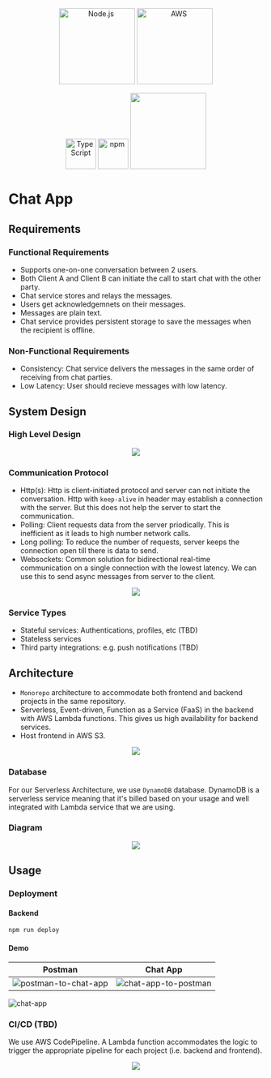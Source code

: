<div align="center">
	<a><img width="150" src="https://user-images.githubusercontent.com/25181517/183568594-85e280a7-0d7e-4d1a-9028-c8c2209e073c.png" alt="Node.js" title="Node.js"/></a>
	<a><img width="150" src="https://user-images.githubusercontent.com/25181517/183896132-54262f2e-6d98-41e3-8888-e40ab5a17326.png" alt="AWS" title="AWS"/></a>
</div>

<p align="center">
	<a><img width="60" src="https://user-images.githubusercontent.com/25181517/183890598-19a0ac2d-e88a-4005-a8df-1ee36782fde1.png" alt="TypeScript" title="TypeScript"/></a>
	<a><img width="60" src="https://user-images.githubusercontent.com/25181517/121401671-49102800-c959-11eb-9f6f-74d49a5e1774.png" alt="npm" title="npm"/></a>	
    <a><img width="150" src="https://www.vectorlogo.zone/logos/serverless/serverless-ar21.svg" /></a>
</p>


# Chat App

## Requirements

### Functional Requirements
- Supports one-on-one conversation between 2 users.
- Both Client A and Client B can initiate the call to start chat with the other party. 
- Chat service stores and relays the messages.
- Users get acknowledgemnets on their messages.
- Messages are plain text.
- Chat service provides persistent storage to save the messages when the recipient is offline.

### Non-Functional Requirements
- Consistency: Chat service delivers the messages in the same order of receiving from chat parties.
- Low Latency: User should recieve messages with low latency.

## System Design

### High Level Design

<p align="center">
    <img src="https://github.com/afallahi/chat-app/assets/73287428/8fea6623-525e-4f43-b6ab-b1fa02fa9adb">

</p>

### Communication Protocol

- Http(s): Http is client-initiated protocol and server can not initiate the conversation. Http with `keep-alive` in header may establish a connection with the server. But this does not help the server to start the communication.
- Polling: Client requests data from the server priodically. This is inefficient as it leads to high number network calls.
- Long polling: To reduce the number of requests, server keeps the connection open till there is data to send.
- Websockets: Common solution for bidirectional real-time communication on a single connection with the lowest latency. We can use this to send async messages from server to the client.


<p align="center">
    <img src="https://github.com/afallahi/chat-app/assets/73287428/a43cf410-ee58-4fe8-829b-962749c7cb49">
</p>

### Service Types

- Stateful services: Authentications, profiles, etc (TBD)
- Stateless services
- Third party integrations: e.g. push notifications (TBD)

## Architecture

- `Monorepo` architecture to accommodate both frontend and backend projects in the same repository.
- Serverless, Event-driven, Function as a Service (FaaS) in the backend with AWS Lambda functions. This gives us high availability for backend services.
- Host frontend in AWS S3. 

<p align="center">
    <img src="https://github.com/afallahi/chat-app/assets/73287428/0bba630d-cd2e-4935-946e-48d2159e3cb2">
</p>

### Database

For our Serverless Architecture, we use `DynamoDB` database.  DynamoDB is a serverless service meaning that it's billed based on your usage and well integrated with Lambda service that we are using.

### Diagram

<p align="center">
    <img src="https://github.com/afallahi/chat-app/assets/73287428/1112df12-ed6a-41d1-98f6-70cb1765fce9">
</p>

## Usage

### Deployment

#### Backend

```
npm run deploy
```


#### Demo


Postman                    |  Chat App
:-------------------------:|:-------------------------:
![postman-to-chat-app](https://github.com/afallahi/chat-app/assets/73287428/fdb45117-c57f-42b2-85c5-407cee75ef92)  |  ![chat-app-to-postman](https://github.com/afallahi/chat-app/assets/73287428/a3d1cf51-e5c5-4a42-bba2-6323e28e6ff3)

![chat-app](https://github.com/afallahi/chat-app/assets/73287428/4f1ce88f-773c-461a-817f-41b958404f0e)


### CI/CD (TBD)

We use AWS CodePipeline. A Lambda function accommodates the logic to trigger the appropriate pipeline for each project (i.e. backend and frontend).

<p align="center">
    <img src="https://github.com/afallahi/chat-app/assets/73287428/5df8c9c5-262a-4ba6-aefd-63f768c1cb0d">
</p>





